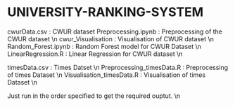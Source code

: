# UNIVERSITY-RANKING-SYSTEM

cwurData.csv : CWUR dataset
Preprocessing.ipynb : Preprocessing of the CWUR dataset \n
cwur_Visualisation : Visualisation of CWUR dataset \n
Random_Forest.ipynb : Random Forest model for CWUR Dataset \n
LinearRegression.R : Linear Regression for CWUR dataset \n

timesData.csv : Times Datset \n
Preprocessing_timesData.R : Preprocessing of times Dataset \n
Visualisation_timesData.R : Visualisation of times Dataset \n

Just run in the order specified to get the required ouptut. \n
